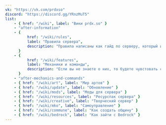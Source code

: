 ```yaml
---
vk: "https://vk.com/prdxso"
discord: "https://discord.gg/YRnzMuT5"
list:
    - { href: "/wiki", label: "Вики prdx.so" }
    - "after-information"
    - {
          href: "/wiki/rules",
          label: "Правила сервера",
          description: "Правила написаны как гайд по серверу, который интересно и легко прочитать",
      }
    - {
          href: "/wiki/features",
          label: "Механики и команды",
          description: "Если вы не знаете о них, то будете чувстовать себя потерянным",
      }
    - "after-mechanics-and-commands"
    - { href: "/wiki/art", label: "Мир артов" }
    - { href: "/wiki/update", label: "Обновление" }
    - { href: "/wiki/mods", label: "Моды для сервера" }
    - { href: "/wiki/resources", label: "Ресурспак сервера" }
    - { href: "/wiki/creative", label: "Творческий сервер" }
    - { href: "/wiki/mko", label: "Самоуправление" }
    - { href: "/wiki/commune", label: "Как создать общину" }
    - { href: "/wiki/bedrock", label: "Как зайти с Bedrock" }
---
```

